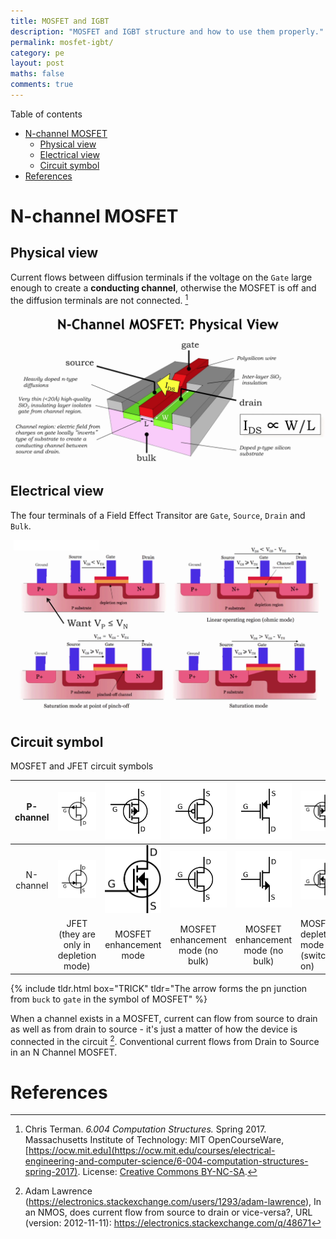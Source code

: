 ```yaml
---
title: MOSFET and IGBT
description: "MOSFET and IGBT structure and how to use them properly."
permalink: mosfet-igbt/
category: pe
layout: post
maths: false
comments: true
---
```


Table of contents
- [N-channel MOSFET](#n-channel-mosfet)
  - [Physical view](#physical-view)
  - [Electrical view](#electrical-view)
  - [Circuit symbol](#circuit-symbol)
- [References](#references)

# N-channel MOSFET 

## Physical view

Current flows between diffusion terminals if the voltage on the `Gate` large enough to create a **conducting channel**, otherwise the MOSFET is off and the diffusion terminals are not connected. [^ref1]

![physical view](/images/posts/mosfet/nmosfet-physical-view.png)


## Electrical view

The four terminals of a Field Effect Transitor are `Gate`, `Source`, `Drain` and `Bulk`.

![electrical view](/images/posts/mosfet/nmosfet-electrical-view.png)

## Circuit symbol

MOSFET and JFET circuit symbols

| P-channel | ![s](/images/posts/mosfet/JFET_P-Channel_Labelled.svg) | ![d](/images/posts/mosfet/IGFET_P-Ch_Enh_Labelled.svg) | ![d](/images/posts/mosfet/IGFET_P-Ch_Enh_Labelled_simplified.svg) | ![f](/images/posts/mosfet/Mosfet_P-Ch_Sedra.svg) | ![f](/images/posts/mosfet/IGFET_P-Ch_Dep_Labelled.svg) |
| :-------: | :----------------------------------------------------: | :----------------------------------------------------: | :---------------------------------------------------------------: | :----------------------------------------------: | ------------------------------------------------------ |
| N-channel | ![d](/images/posts/mosfet/JFET_N-Channel_Labelled.svg) | ![e](/images/posts/mosfet/IGFET_N-Ch_Enh_Labelled.svg) | ![e](/images/posts/mosfet/IGFET_N-Ch_Enh_Labelled_simplified.svg) | ![r](/images/posts/mosfet/Mosfet_N-Ch_Sedra.svg) | ![r](/images/posts/mosfet/IGFET_N-Ch_Dep_Labelled.svg) |
|           |         JFET (they are only in depletion mode)         |                MOSFET enhancement mode                 |                 MOSFET enhancement mode (no bulk)                 |        MOSFET enhancement mode (no bulk)         | MOSFET depletion mode (switched on)                                  |

{% include tldr.html box="TRICK" tldr="The arrow forms the pn junction from `buck` to `gate` in the symbol of MOSFET" %}


When a channel exists in a MOSFET, current can flow from source to drain as well as from drain to source - it's just a matter of how the device is connected in the circuit [^ref2]. Conventional current flows from Drain to Source in an N Channel MOSFET.

# References
[^ref1]: Chris Terman. *6.004 Computation Structures.* Spring 2017. Massachusetts Institute of Technology: MIT OpenCourseWare, [https://ocw.mit.edu](https://ocw.mit.edu/courses/electrical-engineering-and-computer-science/6-004-computation-structures-spring-2017). License: [Creative Commons BY-NC-SA](https://creativecommons.org/licenses/by-nc-sa/4.0/).  
[^ref2]: Adam Lawrence (https://electronics.stackexchange.com/users/1293/adam-lawrence), In an NMOS, does current flow from source to drain or vice-versa?, URL (version: 2012-11-11): https://electronics.stackexchange.com/q/48671
